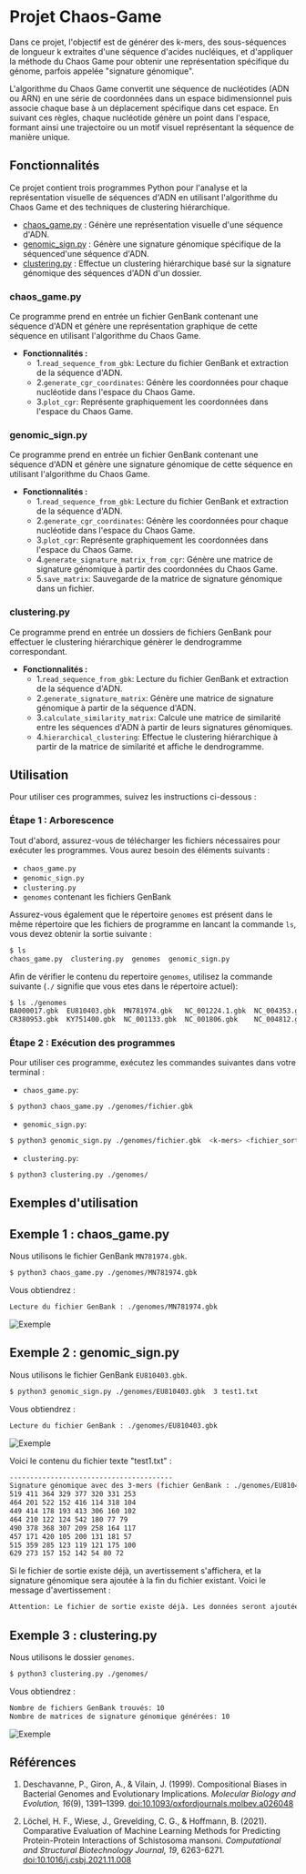 # Projet Chaos-Game

Dans ce projet, l'objectif est de générer des k-mers, des sous-séquences de longueur k extraites d'une séquence d'acides nucléiques, et d'appliquer la méthode du Chaos Game pour obtenir une représentation spécifique du génome, parfois appelée "signature génomique".

L'algorithme du Chaos Game convertit une séquence de nucléotides (ADN ou ARN) en une série de coordonnées dans un espace bidimensionnel puis associe chaque base à un déplacement spécifique dans cet espace. En suivant ces règles, chaque nucléotide génère un point dans l'espace, formant ainsi une trajectoire ou un motif visuel représentant la séquence de manière unique.

## Fonctionnalités
Ce projet contient trois programmes Python pour l'analyse et la représentation visuelle de séquences d'ADN en utilisant l'algorithme du Chaos Game et des techniques de clustering hiérarchique.

- [chaos_game.py](chaos_game.py) : Génère une représentation visuelle d'une séquence d'ADN.
- [genomic_sign.py](genomic_sign.py) : Génère une signature génomique spécifique de la séquenced'une séquence d'ADN.
- [clustering.py](clustering.py) : Effectue un clustering hiérarchique basé sur la signature génomique des séquences d'ADN d'un dossier.

### chaos_game.py

Ce programme prend en entrée un fichier GenBank contenant une séquence d'ADN et génère une représentation graphique de cette séquence en utilisant l'algorithme du Chaos Game.

- **Fonctionnalités :**
  - 1.`read_sequence_from_gbk`: Lecture du fichier GenBank et extraction de la séquence d'ADN.
  - 2.`generate_cgr_coordinates`: Génère les coordonnées pour chaque nucléotide dans l'espace du Chaos Game.
  - 3.`plot_cgr`: Représente graphiquement les coordonnées dans l'espace du Chaos Game.

### genomic_sign.py

Ce programme prend en entrée un fichier GenBank contenant une séquence d'ADN et génère une signature génomique de cette séquence en utilisant l'algorithme du Chaos Game.

- **Fonctionnalités :**
  - 1.`read_sequence_from_gbk`: Lecture du fichier GenBank et extraction de la séquence d'ADN.
  - 2.`generate_cgr_coordinates`: Génère les coordonnées pour chaque nucléotide dans l'espace du Chaos Game.
  - 3.`plot_cgr`: Représente graphiquement les coordonnées dans l'espace du Chaos Game.
  - 4.`generate_signature_matrix_from_cgr`: Génère une matrice de signature génomique à partir des coordonnées du Chaos Game.
  - 5.`save_matrix`: Sauvegarde de la matrice de signature génomique dans un fichier.

### clustering.py

Ce programme prend en entrée un dossiers de fichiers GenBank pour effectuer le clustering hiérarchique génèrer le dendrogramme correspondant.

- **Fonctionnalités :**
  - 1.`read_sequence_from_gbk`: Lecture du fichier GenBank et extraction de la séquence d'ADN.
  - 2.`generate_signature_matrix`: Génère une matrice de signature génomique à partir de la séquence d'ADN.
  - 3.`calculate_similarity_matrix`: Calcule une matrice de similarité entre les séquences d'ADN à partir de leurs signatures génomiques.
  - 4.`hierarchical_clustering`: Effectue le clustering hiérarchique à partir de la matrice de similarité et affiche le dendrogramme.

## Utilisation

Pour utiliser ces programmes, suivez les instructions ci-dessous :

### Étape 1 : Arborescence

Tout d'abord, assurez-vous de télécharger les fichiers nécessaires pour exécuter les programmes. Vous aurez besoin des éléments suivants :

- `chaos_game.py`
- `genomic_sign.py`
- `clustering.py`
- `genomes` contenant les fichiers GenBank

Assurez-vous également que le répertoire `genomes` est présent dans le même répertoire que les fichiers de programme en lancant la commande `ls`, vous devez obtenir la sortie suivante : 
```bash
$ ls
chaos_game.py  clustering.py  genomes  genomic_sign.py
```
Afin de vérifier le contenu du repertoire `genomes`, utilisez la commande suivante (`./` signifie que vous etes dans le répertoire actuel):
```bash
$ ls ./genomes 
BA000017.gbk  EU810403.gbk  MN781974.gbk   NC_001224.1.gbk  NC_004353.gbk
CR380953.gbk  KY751400.gbk  NC_001133.gbk  NC_001806.gbk    NC_004812.gbk
```

### Étape 2 : Exécution des programmes

Pour utiliser ces programme, exécutez les commandes suivantes dans votre terminal :

- `chaos_game.py`:
```bash
$ python3 chaos_game.py ./genomes/fichier.gbk
```

- `genomic_sign.py`:
```bash
$ python3 genomic_sign.py ./genomes/fichier.gbk  <k-mers> <fichier_sortie>
```

- `clustering.py`:
```bash
$ python3 clustering.py ./genomes/
```
## Exemples d'utilisation

## Exemple 1 : chaos_game.py
Nous utilisons le fichier GenBank `MN781974.gbk`.

```bash
$ python3 chaos_game.py ./genomes/MN781974.gbk
```

Vous obtiendrez : 
```bash
Lecture du fichier GenBank : ./genomes/MN781974.gbk
```
![Exemple](CGR_results/CGR_MN781974.png)

## Exemple 2 : genomic_sign.py
Nous utilisons le fichier GenBank `EU810403.gbk`.

```bash
$ python3 genomic_sign.py ./genomes/EU810403.gbk  3 test1.txt
```

Vous obtiendrez : 
```bash
Lecture du fichier GenBank : ./genomes/EU810403.gbk
```
![Exemple](CGR_results/sign_EU810403.png)

Voici le contenu du fichier texte "test1.txt" : 
```bash
----------------------------------------
Signature génomique avec des 3-mers (fichier GenBank : ./genomes/EU810403.gbk)
519 411 364 329 377 320 331 253
464 201 522 152 416 114 318 104
449 414 178 193 413 306 160 102
464 210 122 124 542 180 77 79
490 378 368 307 209 258 164 117
457 171 420 105 200 131 181 57
515 359 285 123 119 121 175 100
629 273 157 152 142 54 80 72
```

Si le fichier de sortie existe déjà, un avertissement s'affichera, et la signature génomique sera ajoutée à la fin du fichier existant. Voici le message d'avertissement :
```bash
Attention: Le fichier de sortie existe déjà. Les données seront ajoutées à la fin du fichier existant.
```
## Exemple 3 : clustering.py
Nous utilisons le dossier `genomes`.

```bash
$ python3 clustering.py ./genomes/
```

Vous obtiendrez : 
```bash
Nombre de fichiers GenBank trouvés: 10
Nombre de matrices de signature génomique générées: 10
```
![Exemple](CGR_results/clustering.png)

## Références

1. Deschavanne, P., Giron, A., & Vilain, J. (1999). Compositional Biases in Bacterial Genomes and Evolutionary Implications. *Molecular Biology and Evolution, 16*(9), 1391–1399. [doi:10.1093/oxfordjournals.molbev.a026048](https://doi.org/10.1093/oxfordjournals.molbev.a026048)

2. Löchel, H. F., Wiese, J., Grevelding, C. G., & Hoffmann, B. (2021). Comparative Evaluation of Machine Learning Methods for Predicting Protein-Protein Interactions of Schistosoma mansoni. *Computational and Structural Biotechnology Journal, 19*, 6263-6271. [doi:10.1016/j.csbj.2021.11.008](https://doi.org/10.1016/j.csbj.2021.11.008)
